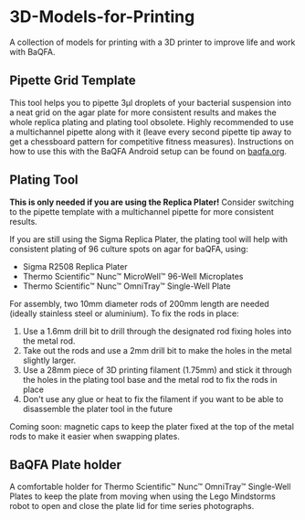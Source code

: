 # 3D-Models-for-Printing
A collection of models for printing with a 3D printer to improve life and work with BaQFA.

## Pipette Grid Template
This tool helps you to pipette 3µl droplets of your bacterial suspension into a neat grid on the agar plate for more consistent results and makes the whole replica plating and plating tool obsolete.
Highly recommended to use a multichannel pipette along with it (leave every second pipette tip away to get a chessboard pattern for competitive fitness measures).
Instructions on how to use this with the BaQFA Android setup can be found on [baqfa.org](https://www.baqfa.org/).


## Plating Tool 

**This is only needed if you are using the Replica Plater!** Consider switching to the pipette template with a multichannel pipette for more consistent results. 

If you are still using the Sigma Replica Plater, the plating tool will help with consistent plating of 96 culture spots on agar for baQFA, using:

- Sigma R2508 Replica Plater
- Thermo Scientific™ Nunc™ MicroWell™ 96-Well Microplates
- Thermo Scientific™ Nunc™ OmniTray™ Single-Well Plate


For assembly, two 10mm diameter rods of 200mm length are needed (ideally stainless steel or aluminium). 
To fix the rods in place:
   1. Use a 1.6mm drill bit to drill through the designated rod fixing holes into the metal rod.
   2. Take out the rods and use a 2mm drill bit to make the holes in the metal slightly larger.
   3. Use a 28mm piece of 3D printing filament (1.75mm) and stick it through the holes in the plating tool base and the metal rod to fix the rods in place
   4. Don't use any glue or heat to fix the filament if you want to be able to disassemble the plater tool in the future
   
Coming soon: magnetic caps to keep the plater fixed at the top of the metal rods to make it easier when swapping plates.


## BaQFA Plate holder

A comfortable holder for Thermo Scientific™ Nunc™ OmniTray™ Single-Well Plates to keep the plate from moving when using the Lego Mindstorms robot to open and close the plate lid for time series photographs.
